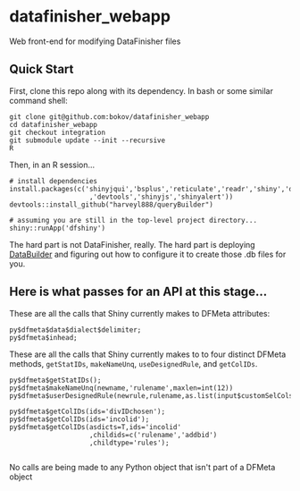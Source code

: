# datafinisher_webapp
Web front-end for modifying DataFinisher files

## Quick Start
First, clone this repo along with its dependency. In bash or some similar 
command shell:
```
git clone git@github.com:bokov/datafinisher_webapp
cd datafinisher_webapp
git checkout integration
git submodule update --init --recursive
R
```

Then, in an R session...
```
# install dependencies
install.packages(c('shinyjqui','bsplus','reticulate','readr','shiny','dplyr'
                    ,'devtools','shinyjs','shinyalert'))
devtools::install_github("harveyl888/queryBuilder")

# assuming you are still in the top-level project directory...
shiny::runApp('dfshiny')
```

The hard part is not DataFinisher, really. The hard part is deploying
[DataBuilder](https://informatics.gpcnetwork.org/trac/Project/wiki/BuilderSaga)
and figuring out how to configure it to create those .db files for you.

## Here is what passes for an API at this stage...

These are all the calls that Shiny currently makes to DFMeta attributes:
```
py$dfmeta$data$dialect$delimiter;
py$dfmeta$inhead;
```
These are all the calls that Shiny currently makes to to four distinct DFMeta
methods, `getStatIDs`, `makeNameUnq`, `useDesignedRule`, and `getColIDs`.
```
py$dfmeta$getStatIDs();
py$dfmeta$makeNameUnq(newname,'rulename',maxlen=int(12))
py$dfmeta$userDesignedRule(newrule,rulename,as.list(input$customSelCols));

py$dfmeta$getColIDs(ids='divIDchosen');
py$dfmeta$getColIDs(ids='incolid');
py$dfmeta$getColIDs(asdicts=T,ids='incolid'
                    ,childids=c('rulename','addbid')
                    ,childtype='rules');
                    
```
No calls are being made to any Python object that isn't part of a DFMeta object
